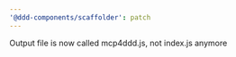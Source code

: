 ```yaml
---
'@ddd-components/scaffolder': patch
---
```


Output file is now called mcp4ddd.js, not index.js anymore
